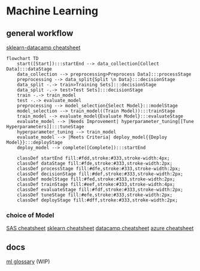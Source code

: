# Machine Learning

## general workflow

[sklearn-datacamp cheatsheet](https://images.datacamp.com/image/upload/v1676302389/Marketing/Blog/Scikit-Learn_Cheat_Sheet.pdf)

```mermaid
flowchart TD
    start([Start]):::startEnd --> data_collection[Collect Data]:::dataStage
    data_collection --> preprocessing>Preprocess Data]:::processStage
    preprocessing --> data_split{Split \n Data}:::decisionStage
    data_split -.-> train>Training Sets]:::decisionStage
    data_split -.-> test>Test Sets]:::decisionStage
    train -.-> train_model
    test -.-> evaluate_model
    preprocessing --> model_selection{Select Model}:::modelStage
    model_selection --> train_model((Train Model)):::trainStage
    train_model --> evaluate_model{Evaluate Model}:::evaluateStage
    evaluate_model --> |Needs Improvement| hyperparameter_tuning[[Tune Hyperparameters]]:::tuneStage
    hyperparameter_tuning --> train_model
    evaluate_model --> |Meets Criteria| deploy_model{{Deploy Model}}:::deployStage
    deploy_model --> complete([Complete]):::startEnd

    classDef startEnd fill:#fdd,stroke:#333,stroke-width:4px;
    classDef dataStage fill:#fde,stroke:#333,stroke-width:2px;
    classDef processStage fill:#dfe,stroke:#333,stroke-width:2px;
    classDef decisionStage fill:#def,stroke:#333,stroke-width:2px;
    classDef modelStage fill:#fed,stroke:#333,stroke-width:2px;
    classDef trainStage fill:#eef,stroke:#333,stroke-width:4px;
    classDef evaluateStage fill:#fdf,stroke:#333,stroke-width:2px;
    classDef tuneStage fill:#efe,stroke:#333,stroke-width:2px;
    classDef deployStage fill:#dff,stroke:#333,stroke-width:2px;
```

### choice of Model

[SAS cheatsheet](https://blogs.sas.com/content/subconsciousmusings/2020/12/09/machine-learning-algorithm-use/)
[sklearn cheatsheet](https://scikit-learn.org/stable/tutorial/machine_learning_map/index.html)
[datacamp cheatsheet](https://s3.amazonaws.com/assets.datacamp.com/email/other/ML+Cheat+Sheet_2.pdf)
[azure cheatsheet](https://learn.microsoft.com/en-us/azure/machine-learning/algorithm-cheat-sheet?view=azureml-api-1)

## docs

[ml glossary](https://ml-cheatsheet.readthedocs.io/en/latest/index.html) (WIP)

